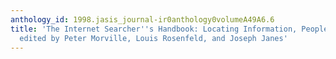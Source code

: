 ```yaml
---
anthology_id: 1998.jasis_journal-ir0anthology0volumeA49A6.6
title: 'The Internet Searcher''s Handbook: Locating Information, People, and Software,
  edited by Peter Morville, Louis Rosenfeld, and Joseph Janes'
---
```

